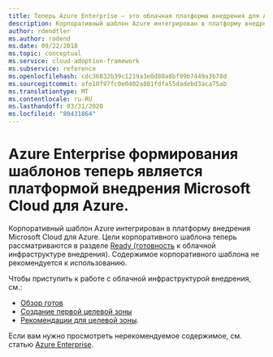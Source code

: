 ```yaml
---
title: Теперь Azure Enterprise — это облачная платформа внедрения для Azure.
description: Корпоративный шаблон Azure интегрирован в платформу внедрения Microsoft Cloud для Azure.
author: rdendtler
ms.author: rodend
ms.date: 09/22/2018
ms.topic: conceptual
ms.service: cloud-adoption-framework
ms.subservice: reference
ms.openlocfilehash: cdc36832b39c1219a3e0d80a8bf09b7449a3b78d
ms.sourcegitcommit: afe10f97fc0e0402a881fdfa55dadebd3aca75ab
ms.translationtype: MT
ms.contentlocale: ru-RU
ms.lasthandoff: 03/31/2020
ms.locfileid: "80431864"
---
```

<!-- cSpell:ignore rodend -->

# <a name="azure-enterprise-scaffold-is-now-the-microsoft-cloud-adoption-framework-for-azure"></a>Azure Enterprise формирования шаблонов теперь является платформой внедрения Microsoft Cloud для Azure.

Корпоративный шаблон Azure интегрирован в платформу внедрения Microsoft Cloud для Azure. Цели корпоративного шаблона теперь рассматриваются в разделе [Ready (готовность](../ready/index.md) к облачной инфраструктуре внедрения). Содержимое корпоративного шаблона не рекомендуется к использованию.

Чтобы приступить к работе с облачной инфраструктурой внедрения, см.:

- [Обзор готов](../ready/index.md)
- [Создание первой целевой зоны](../ready/landing-zone/migrate-landing-zone.md)
- [Рекомендации для целевой зоны](../ready/considerations/index.md).

Если вам нужно просмотреть нерекомендуемое содержимое, см. статью [Azure Enterprise](.\migration-with-enterprise-scaffold.md).
